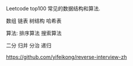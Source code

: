 Leetcode top100
常见的数据结构和算法.

数组
链表
树结构
哈希表

算法:
排序算法
搜索算法

二分
归并
分治
递归

https://github.com/yifeikong/reverse-interview-zh